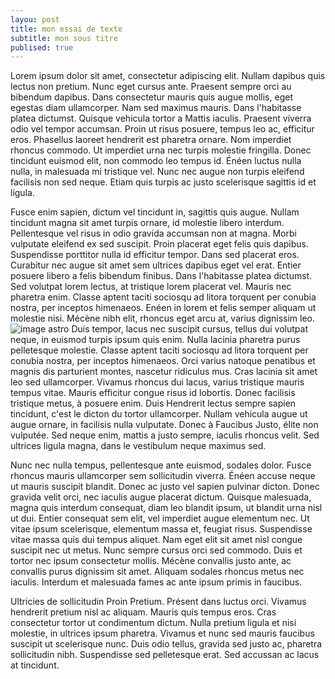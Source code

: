 ```yaml
---
layou: post
title: mon essai de texte
subtitle: mon sous titre
publised: true
---
```

Lorem ipsum dolor sit amet, consectetur adipiscing elit. Nullam dapibus quis lectus non pretium. Nunc eget cursus ante. Praesent sempre orci au bibendum dapibus. Dans consectetur mauris quis augue mollis, eget egestas diam ullamcorper. Nam sed maximus mauris. Dans l'habitasse platea dictumst. Quisque vehicula tortor a Mattis iaculis. Praesent viverra odio vel tempor accumsan. Proin ut risus posuere, tempus leo ac, efficitur eros. Phasellus laoreet hendrerit est pharetra ornare. Nom imperdiet rhoncus commodo. Ut imperdiet urna nec turpis molestie fringilla. Donec tincidunt euismod elit, non commodo leo tempus id. Énéen luctus nulla nulla, in malesuada mi tristique vel. Nunc nec augue non turpis eleifend facilisis non sed neque. Etiam quis turpis ac justo scelerisque sagittis id et ligula.

Fusce enim sapien, dictum vel tincidunt in, sagittis quis augue. Nullam tincidunt magna sit amet turpis ornare, id molestie libero interdum. Pellentesque vel risus in odio gravida accumsan non at magna. Morbi vulputate eleifend ex sed suscipit. Proin placerat eget felis quis dapibus. Suspendisse porttitor nulla id efficitur tempor. Dans sed placerat eros. Curabitur nec augue sit amet sem ultrices dapibus eget vel erat. Entier posuere libero a felis bibendum finibus. Dans l'habitasse platea dictumst. Sed volutpat lorem lectus, at tristique lorem placerat vel. Mauris nec pharetra enim. Classe aptent taciti sociosqu ad litora torquent per conubia nostra, per inceptos himenaeos. Enéen in lorem et felis semper aliquam ut molestie nisi. Mécène nibh elit, rhoncus eget arcu at, varius dignissim leo.
![image astro](https://t3.ftcdn.net/jpg/01/65/94/66/240_F_165946665_V5C8eBgKBlv8ALK9iYJx29bEQi4OPnXk.jpg)
Duis tempor, lacus nec suscipit cursus, tellus dui volutpat neque, in euismod turpis ipsum quis enim. Nulla lacinia pharetra purus pelletesque molestie. Classe aptent taciti sociosqu ad litora torquent per conubia nostra, per inceptos himenaeos. Orci varius natoque penatibus et magnis dis parturient montes, nascetur ridiculus mus. Cras lacinia sit amet leo sed ullamcorper. Vivamus rhoncus dui lacus, varius tristique mauris tempus vitae. Mauris efficitur congue risus id lobortis. Donec facilisis tristique metus, à posuere enim. Duis Hendrerit lectus sempre sapien tincidunt, c'est le dicton du tortor ullamcorper. Nullam vehicula augue ut augue ornare, in facilisis nulla vulputate. Donec à Faucibus Justo, élite non vulputée. Sed neque enim, mattis a justo sempre, iaculis rhoncus velit. Sed ultrices ligula magna, dans le vestibulum neque maximus sed.

Nunc nec nulla tempus, pellentesque ante euismod, sodales dolor. Fusce rhoncus mauris ullamcorper sem sollicitudin viverra. Énéen accuse neque ut mauris suscipit blandit. Donec ac justo vel sapien pulvinar dicton. Donec gravida velit orci, nec iaculis augue placerat dictum. Quisque malesuada, magna quis interdum consequat, diam leo blandit ipsum, ut blandit urna nisl ut dui. Entier consequat sem elit, vel imperdiet augue elementum nec. Ut vitae ipsum scelerisque, elementum massa et, feugiat risus. Suspendisse vitae massa quis dui tempus aliquet. Nam eget elit sit amet nisl congue suscipit nec ut metus. Nunc sempre cursus orci sed commodo. Duis et tortor nec ipsum consectetur mollis. Mécène convallis justo ante, ac convallis purus dignissim sit amet. Aliquam sodales rhoncus metus nec iaculis. Interdum et malesuada fames ac ante ipsum primis in faucibus.

Ultricies de sollicitudin Proin Pretium. Présent dans luctus orci. Vivamus hendrerit pretium nisl ac aliquam. Mauris quis tempus eros. Cras consectetur tortor ut condimentum dictum. Nulla pretium ligula et nisi molestie, in ultrices ipsum pharetra. Vivamus et nunc sed mauris faucibus suscipit ut scelerisque nunc. Duis odio tellus, gravida sed justo ac, pharetra sollicitudin nibh. Suspendisse sed pelletesque erat. Sed accussan ac lacus at tincidunt.
